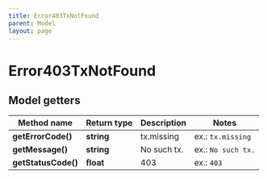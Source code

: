 ```yaml
---
title: Error403TxNotFound
parent: Model
layout: page
---
```


# Error403TxNotFound

## Model getters

Method name | Return type | Description | Notes
------------ | ------------- | ------------- | -------------
**getErrorCode()** | **string** | tx.missing | ex.: `tx.missing`
**getMessage()** | **string** | No such tx. | ex.: `No such tx.`
**getStatusCode()** | **float** | 403 | ex.: `403`


